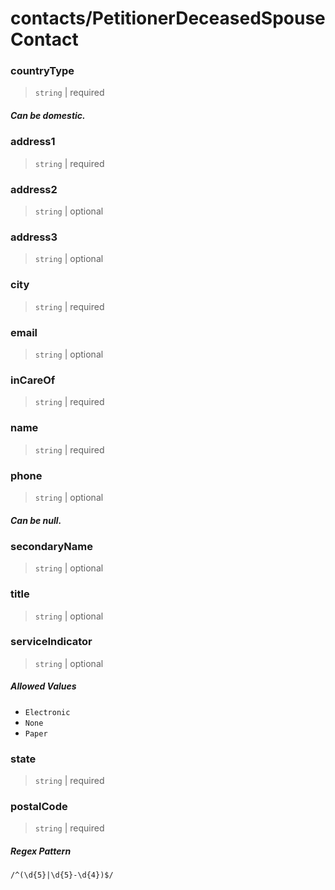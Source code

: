 # contacts/PetitionerDeceasedSpouseContact

### countryType

> `string` | required

##### Can be domestic.

### address1

> `string` | required

### address2

> `string` | optional

### address3

> `string` | optional

### city

> `string` | required

### email

> `string` | optional

### inCareOf

> `string` | required

### name

> `string` | required

### phone

> `string` | optional

##### Can be null.

### secondaryName

> `string` | optional

### title

> `string` | optional

### serviceIndicator

> `string` | optional

##### Allowed Values


 - `Electronic`
 - `None`
 - `Paper`

### state

> `string` | required

### postalCode

> `string` | required

##### Regex Pattern


`/^(\d{5}|\d{5}-\d{4})$/`
